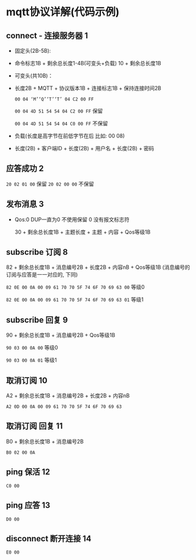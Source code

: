 # mqtt协议详解(代码示例)

## connect - 连接服务器 1

- 固定头(2B-5B): 
- 命令标志1B + 剩余总长度1-4B(可变头+负载)
    10 + 剩余总长度1B
    
- 可变头(共10B)：   
- 长度2B + MQTT + 协议版本1B + 连接标志1B + 保持连接时间2B
    
    `00 04 ‘M’‘Q’‘T’‘T’ 04 C2 00 FF`
    
    `00 04 4D 51 54 54 04 C2 00 FF` 保留
    
    `00 04 4D 51 54 54 04 C0 00 FF` 不保留
    
- 负载(长度是高字节在前低字节在后 比如: 00 08)
- 长度(2B) + 客户端ID + 长度(2B) + 用户名 + 长度(2B) + 密码
    
## 应答成功 2

   `20 02 01 00` 保留
   `20 02 00 00` 不保留
    
## 发布消息 3
- Qos:0 DUP一直为0 不使用保留 0 没有报文标志符

    30 + 剩余总长度1B + 主题长度 + 主题 + 内容 + Qos等级1B
    

## 







## subscribe 订阅 8
  82 + 剩余总长度1B + 消息编号2B + 长度2B + 内容nB + Qos等级1B
  (消息编号的订阅与应答是一一对应的, 下同)
  
  `82 0E 00 0A 00 09 61 70 70 5F 74 6F 70 69 63 00` 等级0
  
  `82 0E 00 0A 00 09 61 70 70 5F 74 6F 70 69 63 01` 等级1

## subscribe 回复 9
   90 + 剩余总长度1B + 消息编号2B + Qos等级1B
    
   `90 03 00 0A 00` 等级0
   
   `90 03 00 0A 01` 等级1

## 取消订阅 10
   A2 + 剩余总长度1B + 消息编号2B + 长度2B + 内容nB
   
   `A2 0D 00 0A 00 09 61 70 70 5F 74 6F 70 69 63`
    
## 取消订阅 回复 11
   B0 + 剩余总长度1B + 消息编号2B
   
   `B0 02 00 0A`

## ping 保活 12
   `C0 00`

## ping 应答 13
   `D0 00`

## disconnect 断开连接 14
   `E0 00`
 
 
 
 
 
 
 
 
 
 
 
 
 
 
 
 
 
 
 